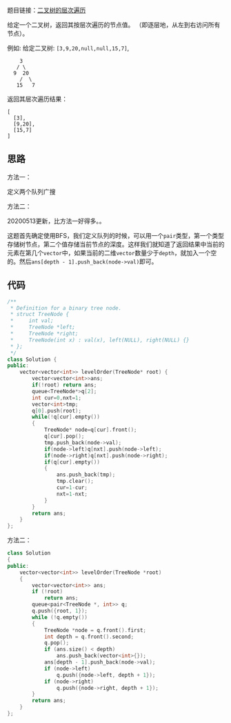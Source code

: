 题目链接：[二叉树的层次遍历](https://leetcode-cn.com/problems/binary-tree-level-order-traversal/comments/)

给定一个二叉树，返回其按层次遍历的节点值。 （即逐层地，从左到右访问所有节点）。

例如:
给定二叉树: `[3,9,20,null,null,15,7]`,

```
    3
   / \
  9  20
    /  \
   15   7
```

返回其层次遍历结果：

```
[
  [3],
  [9,20],
  [15,7]
]
```

## 思路

方法一：

定义两个队列广搜

方法二：

20200513更新，比方法一好得多。。

这题首先确定使用BFS，我们定义队列的时候，可以用一个`pair`类型，第一个类型存储树节点，第二个值存储当前节点的深度。这样我们就知道了返回结果中当前的元素在第几个`vector`中，如果当前的二维`vector`数量少于`depth`，就加入一个空的。然后`ans[depth - 1].push_back(node->val)`即可。

## 代码

```cpp
/**
 * Definition for a binary tree node.
 * struct TreeNode {
 *     int val;
 *     TreeNode *left;
 *     TreeNode *right;
 *     TreeNode(int x) : val(x), left(NULL), right(NULL) {}
 * };
 */
class Solution {
public:
    vector<vector<int>> levelOrder(TreeNode* root) {
        vector<vector<int>>ans;
        if(!root) return ans;
        queue<TreeNode*>q[2];
        int cur=0,nxt=1;
        vector<int>tmp;
        q[0].push(root);
        while(!q[cur].empty())
        {
            TreeNode* node=q[cur].front();
            q[cur].pop();
            tmp.push_back(node->val);
            if(node->left)q[nxt].push(node->left);
            if(node->right)q[nxt].push(node->right);
            if(q[cur].empty())
            {
                ans.push_back(tmp);
                tmp.clear();
                cur=1-cur;
                nxt=1-nxt;
            }
        }
        return ans;
    }
};
```

方法二：

```cpp
class Solution
{
public:
    vector<vector<int>> levelOrder(TreeNode *root)
    {
        vector<vector<int>> ans;
        if (!root)
            return ans;
        queue<pair<TreeNode *, int>> q;
        q.push({root, 1});
        while (!q.empty())
        {
            TreeNode *node = q.front().first;
            int depth = q.front().second;
            q.pop();
            if (ans.size() < depth)
                ans.push_back(vector<int>{});
            ans[depth - 1].push_back(node->val);
            if (node->left)
                q.push({node->left, depth + 1});
            if (node->right)
                q.push({node->right, depth + 1});
        }
        return ans;
    }
};
```

